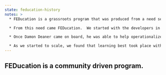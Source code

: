 ```yaml
---
state: feducation-history
notes: >
  * FEDucation is a grassroots program that was produced from a need seen from the community.  The FEDs in the design studio saw the potential of using our community to drive education.  They wanted to learn from each other.

  * From this need came FEDucation.  We started with the developers in the Austin studio.

  * Once Damon Deaner came on board, he was able to help operationalize the program using his 10+ years of IBM Experience to navigate the internal workings of the company - how to create mailing lists, use internal scheduling tools.

  * As we started to scale, we found that learning best took place with…
---
```

## FEDucation is a community driven program.
